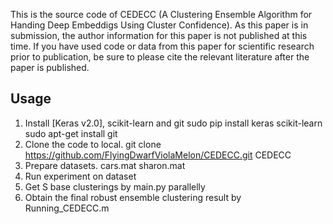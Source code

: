 This is the source code of CEDECC (A Clustering Ensemble Algorithm for Handing Deep Embeddigs Using Cluster Confidence).
As this paper is in submission, the author information for this paper is not published at this time. If you have used code or data from this paper for scientific research prior to publication, be sure to please cite the relevant literature after the paper is published.


## Usage
1. Install [Keras v2.0], scikit-learn and git
sudo pip install keras scikit-learn
sudo apt-get install git
2. Clone the code to local.
git clone https://github.com/FlyingDwarfViolaMelon/CEDECC.git CEDECC
3. Prepare datasets.
cars.mat sharon.mat
4. Run experiment on dataset
5. Get S base clusterings by main.py parallelly
6. Obtain the final robust ensemble clustering result by Running_CEDECC.m

